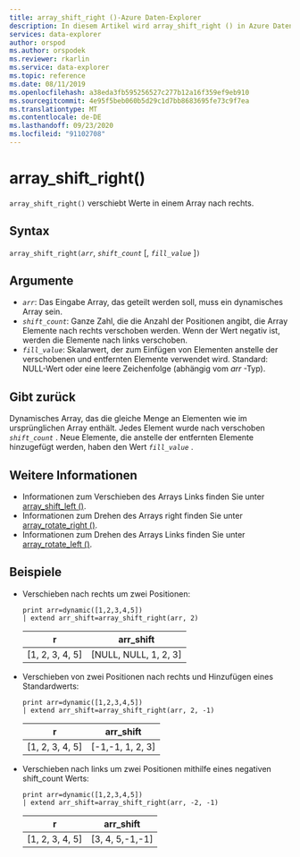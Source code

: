 ```yaml
---
title: array_shift_right ()-Azure Daten-Explorer
description: In diesem Artikel wird array_shift_right () in Azure Daten-Explorer beschrieben.
services: data-explorer
author: orspod
ms.author: orspodek
ms.reviewer: rkarlin
ms.service: data-explorer
ms.topic: reference
ms.date: 08/11/2019
ms.openlocfilehash: a38eda3fb595256527c277b12a16f359ef9eb910
ms.sourcegitcommit: 4e95f5beb060b5d29c1d7bb8683695fe73c9f7ea
ms.translationtype: MT
ms.contentlocale: de-DE
ms.lasthandoff: 09/23/2020
ms.locfileid: "91102708"
---
```

# <a name="array_shift_right"></a>array_shift_right()

`array_shift_right()` verschiebt Werte in einem Array nach rechts.

## <a name="syntax"></a>Syntax

`array_shift_right(`*`arr`*, *`shift_count`* [, *`fill_value`* ]`)`

## <a name="arguments"></a>Argumente

* *`arr`*: Das Eingabe Array, das geteilt werden soll, muss ein dynamisches Array sein.
* *`shift_count`*: Ganze Zahl, die die Anzahl der Positionen angibt, die Array Elemente nach rechts verschoben werden. Wenn der Wert negativ ist, werden die Elemente nach links verschoben.
* *`fill_value`*: Skalarwert, der zum Einfügen von Elementen anstelle der verschobenen und entfernten Elemente verwendet wird. Standard: NULL-Wert oder eine leere Zeichenfolge (abhängig vom *arr* -Typ).

## <a name="returns"></a>Gibt zurück

Dynamisches Array, das die gleiche Menge an Elementen wie im ursprünglichen Array enthält. Jedes Element wurde nach verschoben *`shift_count`* . Neue Elemente, die anstelle der entfernten Elemente hinzugefügt werden, haben den Wert *`fill_value`* .

## <a name="see-also"></a>Weitere Informationen

* Informationen zum Verschieben des Arrays Links finden Sie unter [array_shift_left ()](array_shift_leftfunction.md).
* Informationen zum Drehen des Arrays right finden Sie unter [array_rotate_right ()](array_rotate_rightfunction.md).
* Informationen zum Drehen des Arrays Links finden Sie unter [array_rotate_left ()](array_rotate_leftfunction.md).

## <a name="examples"></a>Beispiele

* Verschieben nach rechts um zwei Positionen:

    <!-- csl: https://help.kusto.windows.net:443/Samples -->
    ```kusto
    print arr=dynamic([1,2,3,4,5]) 
    | extend arr_shift=array_shift_right(arr, 2)
    ```
    
    |r|arr_shift|
    |---|---|
    |[1, 2, 3, 4, 5]|[NULL, NULL, 1, 2, 3]|

* Verschieben von zwei Positionen nach rechts und Hinzufügen eines Standardwerts:

    <!-- csl: https://help.kusto.windows.net:443/Samples -->
    ```kusto
    print arr=dynamic([1,2,3,4,5]) 
    | extend arr_shift=array_shift_right(arr, 2, -1)
    ```
    
    |r|arr_shift|
    |---|---|
    |[1, 2, 3, 4, 5]|[-1,-1, 1, 2, 3]|

* Verschieben nach links um zwei Positionen mithilfe eines negativen shift_count Werts:

    <!-- csl: https://help.kusto.windows.net:443/Samples -->
    ```kusto
    print arr=dynamic([1,2,3,4,5]) 
    | extend arr_shift=array_shift_right(arr, -2, -1)
    ```
    
    |r|arr_shift|
    |---|---|
    |[1, 2, 3, 4, 5]|[3, 4, 5,-1,-1]|
    